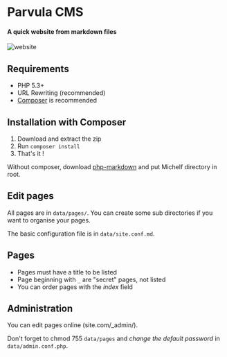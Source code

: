 Parvula CMS
===========

#### A quick website from markdown files
![website](http://i.imgur.com/pcShKqy.png)

Requirements
------------
* PHP 5.3+
* URL Rewriting (recommended)
* [Composer](http://getcomposer.org/) is recommended

Installation with Composer
--------------------------
1. Download and extract the zip
2. Run `composer install`
3. That's it !

Without composer, download [php-markdown](http://michelf.ca/projects/php-markdown/) and put Michelf directory in root.


Edit pages
----------
All pages are in `data/pages/`. You can create some sub directories if you want to organise your pages.

The basic configuration file is in `data/site.conf.md`.


Pages
-----
* Pages must have a title to be listed
* Page beginning with `_` are "secret" pages, not listed
* You can order pages with the *index* field

Administration
--------------
You can edit pages online (site.com/_admin/).

Don't forget to chmod 755 `data/pages` and *change the default password* in `data/admin.conf.php`.
